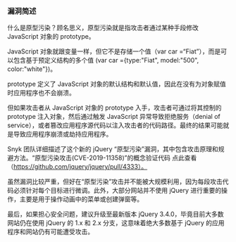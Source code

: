 ### 漏洞简述

什么是原型污染？顾名思义，原型污染就是指攻击者通过某种手段修改 JavaScript 对象的 prototype。

JavaScript 对象就跟变量一样，但它不是存储一个值（var car =“Fiat”），而是可以包含基于预定义结构的多个值 (var car ={type:"Fiat", model:"500", color:"white"})。

prototype 定义了 JavaScript 对象的默认结构和默认值，因此在没有为对象赋值时应用程序也不会崩溃。

但如果攻击者从 JavaScript 对象的 prototype 入手，攻击者可通过将其控制的 prototype 注入对象，然后通过触发 JavaScript 异常导致拒绝服务（denial of service），或者篡改应用程序源代码以注入攻击者的代码路径。最终的结果可能就是导致应用程序崩溃或劫持应用程序。

Snyk 团队详细描述了这个新的 jQuery “原型污染”漏洞，其中包含攻击原理和规避方法。“原型污染攻击(CVE-2019-11358)”的概念验证代码 点此查看（https://github.com/jquery/jquery/pull/4333）。

虽然漏洞比较严重，但好在“原型污染”攻击并不能被大规模利用，因为每段攻击代码必须针对每个目标进行微调。此外，大部分网站并不使用 jQuery 进行重要的操作，主要是用于操作动画中的菜单或创建弹窗等。

最后，如果担心安全问题，建议升级至最新版本 jQuery 3.4.0，毕竟目前大多数网站仍在使用 jQuery 的 1.x 和 2.x 分支，这意味着绝大多数基于 jQuery 的应用程序和网站仍有可能遭受攻击。
